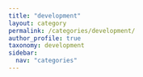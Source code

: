 ```yaml
---
title: "development"
layout: category
permalink: /categories/development/
author_profile: true
taxonomy: development
sidebar:
  nav: "categories"
---
```

